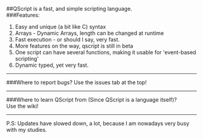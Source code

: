 ##QScript is a fast, and simple scripting language.  
###Features:   
1. Easy and unique (a bit like C) syntax
2. Arrays - Dynamic Arrays, length can be changed at runtime
3. Fast execution - or should I say, very fast.
4. More features on the way, qscript is still in beta
5. One script can have several functions, making it usable for 'event-based scripting'
6. Dynamic typed, yet very fast.
  
---
###Where to report bugs?
Use the issues tab at the top!
  
---
###Where to learn QScript from (Since QScript is a language itself)?  
Use the wiki!  
  
---
P.S: Updates have slowed down, a lot, because I am nowadays very busy with my studies.
